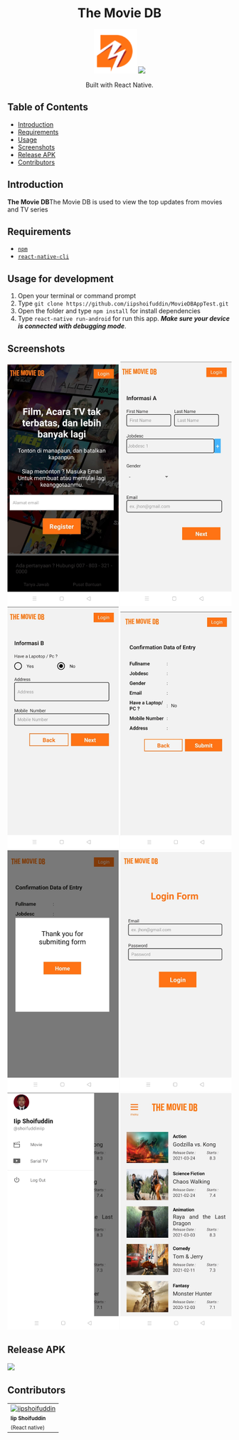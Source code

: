 <h1 align="center">The Movie DB</h1>
<p align="center">
  <img height="100" src="./Screenshot/logo.png"/>
  <img height="100" src="https://upload.wikimedia.org/wikipedia/commons/thumb/a/a7/React-icon.svg/1200px-React-icon.svg.png">
</p>
<p align="center">
  Built with React Native.
</p>

## Table of Contents

- [Introduction](#introduction)
- [Requirements](#requirements)
- [Usage](#usage-for-development)
- [Screenshots](#screenshots)
- [Release APK](#release-apk)
- [Contributors](#contributors)

## Introduction

<b>The Movie DB</b>The Movie DB is used to view the top updates from movies and TV series

## Requirements

- [`npm`](https://www.npmjs.com/get-npm)
- [`react-native-cli`](https://facebook.github.io/react-native/docs/getting-started)

## Usage for development

1. Open your terminal or command prompt
2. Type `git clone https://github.com/iipshoifuddin/MovieDBAppTest.git`
3. Open the folder and type `npm install` for install dependencies
6. Type `react-native run-android` for run this app. **_Make sure your device is connected with debugging mode_**.

## Screenshots

<div align="center">
    <img width="250" src="./Screenshot/Screeen1.jpg">
    <img width="250" src="./Screenshot/Screen2.jpg">
    <img width="250" src="./Screenshot/Screen3.jpg">
    <img width="250" src="./Screenshot/Screen4.jpg">
    <img width="250" src="./Screenshot/Screen5.jpg">
    <img width="250" src="./Screenshot/Screen6.jpg">
    <img width="250" src="./Screenshot/Screen7.jpg">
    <img width="250" src="./Screenshot/Screen8.jpg">
</div>


## Release APK

<a href="https://drive.google.com/file/d/19vG8tZST8PppDRgYSoX9AislQXgS6vig/view?usp=sharing">
  <img src="https://img.shields.io/badge/Download%20from-Google%20Drive-blue.svg?style=popout&logo=google-drive"/>
</a>

## Contributors

<center>
<ul>

</ul>
  <table align="center">
    <tr>   
      <td align="flex-start">
        <a href="https://github.com/iipshoifuddin">
          <img width="100" src="https://avatars3.githubusercontent.com/u/57024333?s=400&v=4" alt="iipshoifuddin"><br/>
        </a>
          <sub><b>Iip Shoifuddin</b></sub><br/>
          <sub>(React native)</sub>
      </td>
    </tr>
  </table>
</center>
